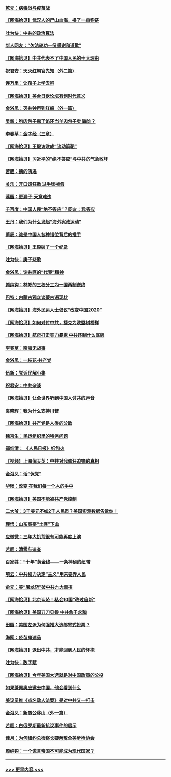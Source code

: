 #### [乾元：病毒战与疫苗战](../pages/nsc993/n12393107.md?t=09101451) 
#### [【网海拾贝】武汉人的尸山血海，换了一串狗链](../pages/nsc993/n12393043.md?t=09101451) 
#### [吐为快：中共的政治算法](../pages/nsc993/n12390506.md?t=09101451) 
#### [华人网友：“欠法轮功一份感谢和道歉”](../pages/nsc993/n12390098.md?t=09101451) 
#### [【网海拾贝】中共代表不了中国人民的十大理由](../pages/nsc993/n12388155.md?t=09101451) 
#### [祝君安：天灭红朝官先知（外二篇）](../pages/nsc993/n12387957.md?t=09101451) 
#### [连万里：让孩子上学去吧](../pages/nsc993/n12385309.md?t=09101451) 
#### [【网海拾贝】美台日欧论坛有划时代意义](../pages/nsc993/n12385232.md?t=09101451) 
#### [金浴凤：灭共钟声到红船（外一篇）](../pages/nsc993/n12385154.md?t=09101451) 
#### [吴新：狗肉包子露了馅还当羊肉包子卖 骗谁？](../pages/nsc993/n12385133.md?t=09101451) 
#### [李春草：金字经（三章）](../pages/nsc993/n12383691.md?t=09101451) 
#### [【网海拾贝】王毅访欧成“流动箭靶”](../pages/nsc993/n12383338.md?t=09101451) 
#### [【网海拾贝】习近平的“绝不答应”与中共的气急败坏](../pages/nsc993/n12382819.md?t=09101451) 
#### [苦胆：摘的演进](../pages/nsc993/n12382619.md?t=09101451) 
#### [关乐：开口谎狂撒 过手猛掺假](../pages/nsc993/n12382604.md?t=09101451) 
#### [莲园：更漏子‧天意难违](../pages/nsc993/n12382598.md?t=09101451) 
#### [千百度：中国人民“绝不答应”？网友：我答应](../pages/nsc993/n12382024.md?t=09101451) 
#### [王丹：我们为什么发起“海外宪政运动”](../pages/nsc993/n12380286.md?t=09101451) 
#### [萧辰：谁是中国人各种错位背后的推手](../pages/nsc993/n12379800.md?t=09101451) 
#### [【网海拾贝】王毅破了一个纪录](../pages/nsc993/n12379251.md?t=09101451) 
#### [吐为快：庚子悲歌](../pages/nsc993/n12378821.md?t=09101451) 
#### [金浴凤：论共匪的“代表”精神](../pages/nsc993/n12377546.md?t=09101451) 
#### [颜纯钩：林郑的三权分工为一国两制送终](../pages/nsc993/n12377306.md?t=09101451) 
#### [巴特：内蒙古观众谈蒙古语现状](../pages/nsc993/n12376923.md?t=09101451) 
#### [【网海拾贝】海外民运人士倡议“改变中国2020”](../pages/nsc993/n12376682.md?t=09101451) 
#### [【网海拾贝】如何对付中共，捷克为欧盟树榜样](../pages/nsc993/n12374209.md?t=09101451) 
#### [【网海拾贝】航母打击实力暴露 中共还剩什么底牌](../pages/nsc993/n12371825.md?t=09101451) 
#### [李春草：南海无战事](../pages/nsc993/n12371159.md?t=09101451) 
#### [金浴凤：一枝花·共产党](../pages/nsc993/n12368757.md?t=09101451) 
#### [伍新：党话民解小集](../pages/nsc993/n12366907.md?t=09101451) 
#### [祝君安：中共杂谈](../pages/nsc993/n12366076.md?t=09101451) 
#### [【网海拾贝】让全世界听到中国人讨共的声音](../pages/nsc993/n12365569.md?t=09101451) 
#### [袁晓辉：我为什么支持川普](../pages/nsc993/n12362670.md?t=09101451) 
#### [【网海拾贝】共产党是人类的公敌](../pages/nsc993/n12363182.md?t=09101451) 
#### [魏京生：民运组织里的特务问题](../pages/nsc993/n12363010.md?t=09101451) 
#### [郑纯清： 《人民日报》纸包火](../pages/nsc993/n12362706.md?t=09101451) 
#### [【视频】上海倪天英：中共对我疯狂迫害的真相](../pages/nsc993/n12356341.md?t=09101451) 
#### [金浴凤：话“保党”](../pages/nsc993/n12361867.md?t=09101451) 
#### [华旸：改变 在我们每一个人的手中](../pages/nsc993/n12361774.md?t=09101451) 
#### [【网海拾贝】美国不能被共产党控制](../pages/nsc993/n12360271.md?t=09101451) 
#### [二大爷：3千美元不如2千人民币？美国实测数据告诉你！](../pages/nsc993/n12358563.md?t=09101451) 
#### [理悟：山东高密“土匪”下山](../pages/nsc993/n12358535.md?t=09101451) 
#### [应微微：三年大饥荒很有可能再度上演](../pages/nsc993/n12358523.md?t=09101451) 
#### [苦胆：清零与追查](../pages/nsc993/n12358501.md?t=09101451) 
#### [百家姓：“十年”黄金线——一条神秘的纽带](../pages/nsc993/n12358319.md?t=09101451) 
#### [项云：中共权力决定“主义”用来耍弄人民](../pages/nsc993/n12358172.md?t=09101451) 
#### [俞元：美“屠龙斩”破中共九大毒招](../pages/nsc993/n12357822.md?t=09101451) 
#### [【网海拾贝】北京认怂！私会10国“改过自新”](../pages/nsc993/n12357784.md?t=09101451) 
#### [【网海拾贝】美国刀刀见骨 中共急于求和](../pages/nsc993/n12355511.md?t=09101451) 
#### [田园：美国左派为何强推大选邮寄式投票？](../pages/nsc993/n12352963.md?t=09101451) 
#### [海网：疫苗鬼速品](../pages/nsc993/n12354438.md?t=09101451) 
#### [【网海拾贝】退出中共，才能回到人民的怀抱](../pages/nsc993/n12352634.md?t=09101451) 
#### [吐为快：数字赋](../pages/nsc993/n12352317.md?t=09101451) 
#### [【网海拾贝】今年美国大选就是对中国政策的公投](../pages/nsc993/n12350973.md?t=09101451) 
#### [如果蓬佩奥应邀去中国，他会看到什么](../pages/nsc993/n12350945.md?t=09101451) 
#### [美议员推《点名敌人法案》是对中共又一打击](../pages/nsc993/n12350765.md?t=09101451) 
#### [金浴凤：新愚公移山（外一篇）](../pages/nsc993/n12350253.md?t=09101451) 
#### [苦胆：白俄罗斯最新抗议事件的启示](../pages/nsc993/n12349989.md?t=09101451) 
#### [佳月：为何纽约总检察长要解散全美步枪协会](../pages/nsc993/n12349939.md?t=09101451) 
#### [颜纯钩：一个谎言帝国不可能成为现代国家？](../pages/nsc993/n12349898.md?t=09101451) 

----
#### [ >>> 更早内容 <<< ](../indexes/nsc993-earlier.md)
